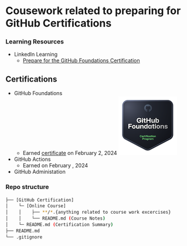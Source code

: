 # Cousework related to preparing for GitHub Certifications

### Learning Resources
- LinkedIn Learning
  - [Prepare for the GitHub Foundations Certification](https://www.linkedin.com/learning/paths/prepare-for-the-github-foundations-certification)

## Certifications
- GitHub Foundations
  - Earned [certificate](https://www.credly.com/badges/c1b96c57-c765-405c-8522-193f9a58687e/public_url) on February 2, 2024
  ![GitHub Foundations certificate badge](.github/github-foundations.png)
- GitHub Actions
  - Earned []() on February , 2024
- GitHub Administation

### Repo structure
```bash
├── [GitHub Certification]
│    └─ [Online Course]
│    │    ├── **/*.{anything related to course work excercises}
│    │    └── README.md (Course Notes)
│    └─ README.md (Certification Summary)
├── README.md
└── .gitignore
```
